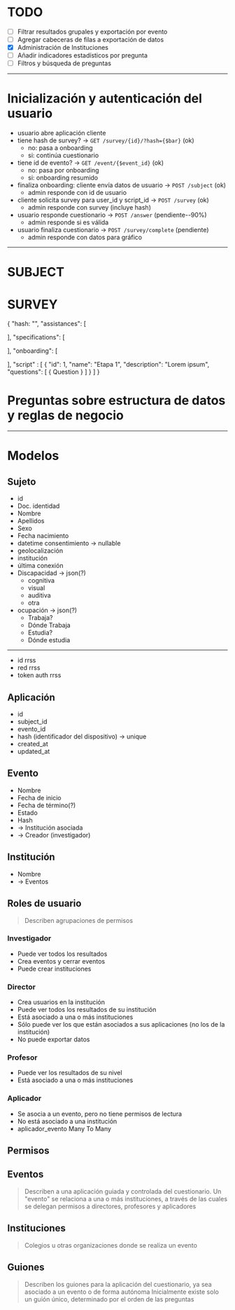 # TODO

- [ ] Filtrar resultados grupales y exportación por evento
- [ ] Agregar cabeceras de filas a exportación de datos
- [x] Administración de Instituciones
- [ ] Añadir indicadores estadísticos por pregunta
- [ ] Filtros y búsqueda de preguntas

---

# Inicialización y autenticación del usuario

* usuario abre aplicación cliente
* tiene hash de survey? → `GET /survey/{id}/?hash={$bar}` (ok)
  - no: pasa a onboarding
  - si: continúa cuestionario
* tiene id de evento? → `GET /event/{$event_id}` (ok)
  - no: pasa por onboarding
  - si: onboarding resumido
* finaliza onboarding: cliente envía datos de usuario → `POST /subject` (ok)
  - admin responde con id de usuario
* cliente solicita survey para user_id y script_id → `POST /survey` (ok)
  - admin responde con survey (incluye hash)
* usuario responde cuestionario → `POST /answer` (pendiente--90%)
  - admin responde si es válida
* usuario finaliza cuestionario → `POST /survey/complete` (pendiente)
  - admin responde con datos para gráfico

---

# SUBJECT

# SURVEY

{
  "hash: "",
  "assistances": [

  ],
  "specifications": [

  ],
  "onboarding": [

  ],
  "script" : [
    {
      "id": 1,
      "name": "Etapa 1",
      "description": "Lorem ipsum",
      "questions": [
        { Question }
      ]
    }
  ]
}


# Preguntas sobre estructura de datos y reglas de negocio

---

# Modelos

## Sujeto

* id
* Doc. identidad
* Nombre
* Apellidos
* Sexo
* Fecha nacimiento
* datetime consentimiento → nullable
* geolocalización
* institución
* última conexión
* Discapacidad → json(?)
  + cognitiva
  + visual
  + auditiva
  + otra
* ocupación → json(?)
  + Trabaja?
  + Dónde Trabaja
  + Estudia?
  + Dónde estudia
---
* id rrss
* red rrss
* token auth rrss

## Aplicación

* id
* subject_id
* evento_id
* hash (identificador del dispositivo) → unique
* created_at
* updated_at

## Evento

* Nombre
* Fecha de inicio
* Fecha de término(?)
* Estado
* Hash
* → Institución asociada
* → Creador (investigador)

## Institución

* Nombre
* → Eventos

## Roles de usuario

> Describen agrupaciones de permisos

### Investigador

* Puede ver todos los resultados
* Crea eventos y cerrar eventos
* Puede crear instituciones

### Director

* Crea usuarios en la institución
* Puede ver todos los resultados de su institución
* Está asociado a una o más instituciones
* Sólo puede ver los que están asociados a sus aplicaciones (no los de la institución)
* No puede exportar datos

### Profesor

* Puede ver los resultados de su nivel
* Está asociado a una o más instituciones

### Aplicador

* Se asocia a un evento, pero no tiene permisos de lectura
* No está asociado a una institución
* aplicador_evento Many To Many

## Permisos

## Eventos

> Describen a una aplicación guiada y controlada del cuestionario.
> Un "evento" se relaciona a una o más instituciones, a través de las cuales se delegan permisos a directores, profesores y aplicadores

## Instituciones

> Colegios u otras organizaciones donde se realiza un evento

## Guiones

> Describen los guiones para la aplicación del cuestionario, ya sea asociado a un evento o de forma autónoma
> Inicialmente existe solo un guión único, determinado por el orden de las preguntas